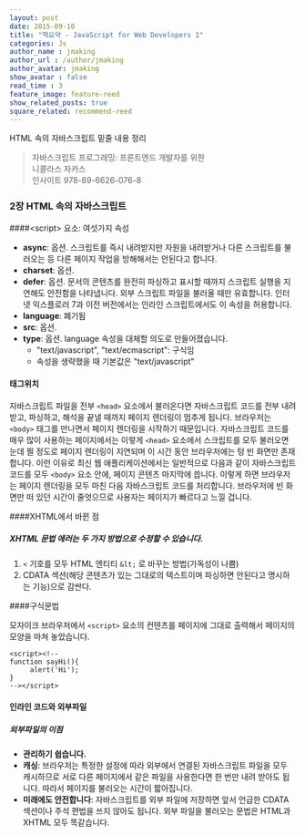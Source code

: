 ```yaml
---
layout: post
date: 2015-09-10
title: "책요약 - JavaScript for Web Developers 1"
categories: Js
author_name : jmaking
author_url : /author/jmaking
author_avatar: jmaking
show_avatar : false
read_time : 3
feature_image: feature-reed
show_related_posts: true
square_related: recommend-reed
---
```


HTML 속의 자바스크립트 밑줄 내용 정리

> 자바스크립트 프로그래밍: 프론트엔드 개발자를 위한   
> 니콜라스 자카스    
> 인사이트 
> 978-89-6626-076-8

### 2장 HTML 속의 자바스크립트

####&lt;script&gt; 요소: 여섯가지 속성
- **async**: 옵션. 스크립트를 즉시 내려받지만 자원을 내려받거나 다른 스크립트를 불러오는 등 다른 페이지 작업을 방해해서는 안된다고 합니다.
- **charset**: 옵션.
- **defer**:  옵션. 문서의 콘텐츠를 완전히 파싱하고 표시할 때까지 스크립트 실행을 지연해도 안전함을 나타냅니다. 외부 스크립트 파일을 불러올 때만 유효합니다. 인터넷 익스플로러 7과 이전 버전에서는 인라인 스크립트에서도 이 속성을 허용합니다.
- **language**: 폐기됨
- **src**:  옵션.
- **type**: 옵션. language 속성을 대체할 의도로 만들어졌습니다.
    - "text/javascript", "text/ecmascript": 구식임
    - 속성을 생략했을 때 기본값은 "text/javascript"

#### 태그위치
자바스크립트 파일을 전부 `<head>` 요소에서 불러온다면 자바스크립트 코드를 전부 내려받고, 파싱하고, 해석을 끝낼 때까지 페이지 렌더링이 멈추게 됩니다. 브라우저는 `<body>` 태그를 만나면서 페이지 렌더링을 시작하기 때문입니다. 자바스크립트 코드를 매우 많이 사용하는 페이지에서는 이렇게 `<head>` 요소에서 스크립트를 모두 불러오면 눈데 띌 정도로 페이지 렌더링이 지연되며 이 시간 동안 브라우저에는 텅 빈 화면만 존재합니다. 이런 이유로 최신 웹 애플리케이션에서는 일반적으로 다음과 같이 자바스크립트 코드를 모두 `<body>` 요소 안에, 페이지 콘텐츠 마지막에 씁니다. 
이렇게 하면 브라우저는 페이지 렌더링을 모두 마친 다음 자바스크립트 코드를 처리합니다. 브라우저에 빈 화면만 떠 있던 시간이 줄엇으므로 사용자는 페이지가 빠르다고 느낄 겁니다.

####XHTML에서 바뀐 점

##### XHTML 문법 에러는 두 가지 방법으로 수정할 수 있습니다.
1. `<` 기호를 모두 HTML 엔티티 `&lt;` 로 바꾸는 방법(가독성이 나쁨)
2. CDATA 섹션(해당 콘텐츠가 있는 그대로의 텍스트이며 파싱하면 안된다고 명시하는 기능)으로 감싼다.

####구식문법

모자이크 브라우저에서 `<script>` 요소의 컨텐츠를 페이지에 그대로 출력해서 페이지의 모양을 마쳐 놓았습니다.

    <script><!--
    function sayHi(){
         alert('Hi');
    }
    --></script>

#### 인라인 코드와 외부파일

##### 외부파일의 이점
- **관리하기 쉽습니다.**
- **캐싱**: 브라우저는 특정한 설정에 따라 외부에서 연결된 자바스크립트 파일을 모두 캐시하므로 서로 다른 페이지에서 같은 파일을 사용한다면 한 번만 내려 받아도 됩니다. 따라서 페이지를 불러오는 시간이 짧아집니다.
- **미래에도 안전합니다**: 자바스크립트를 외부 파일에 저장하면 앞서 언급한 CDATA 섹션이나 주석 편법을 쓰지 않아도 됩니다. 외부 파일을 불러오는 문법은 HTML과 XHTML 모두 똑같습니다.